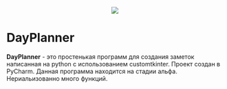 <p align="center">
  <picture>
    <source media="(prefers-color-scheme: dark)" srcset="./resources/iamges/documentaiton/banner.png">
    <img src="./resources/iamges/documentaiton/banner_light.png">
  </picture>
</p>


# DayPlanner
**DayPlanner** - это простенькая программ для создания заметок написанная на python с использованием customtkinter. Проект создан в PyCharm. Данная программа находится на стадии альфа. Нериальизованно много функций.
 
